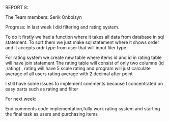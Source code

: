 REPORT 8:

The Team members: Serik Onbolsyn

Progress: In last week I did filtering and rating system.

To do it firstly we had a function where it takes all data from database in sql statement.
To sort them we just make sql statement where it shows order and it accepts ordr type from user that will input filer type

For rating system we create new table where items id and id in rating table will have join statement
The rating table will consist of only two columns (id ,rating)
, rating will have 5 scale rating and program will just calculate average of all users rating average with 2 decimal after point


I still have some issues to implement comments because I concentrated on easy parts such as rating and filter

For next week:

End comments code implementation,fully work rating system and starting the final task as users and purchasing items



